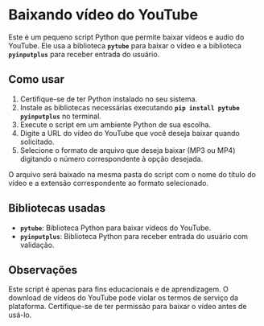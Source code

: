 # Baixando vídeo do YouTube
Este é um pequeno script Python que permite baixar vídeos e audio do YouTube. Ele usa a biblioteca __`pytube`__ para baixar o vídeo e a biblioteca __`pyinputplus`__ para receber entrada do usuário.

## Como usar
  1. Certifique-se de ter Python instalado no seu sistema.
  2. Instale as bibliotecas necessárias executando __`pip install pytube pyinputplus`__ no terminal.
  3. Execute o script em um ambiente Python de sua escolha.
  4. Digite a URL do vídeo do YouTube que você deseja baixar quando solicitado.
  5. Selecione o formato de arquivo que deseja baixar (MP3 ou MP4) digitando o número correspondente à opção desejada.

O arquivo será baixado na mesma pasta do script com o nome do título do vídeo e a extensão correspondente ao formato selecionado.

## Bibliotecas usadas
* __`pytube`__: Biblioteca Python para baixar vídeos do YouTube.
* __`pyinputplus`__: Biblioteca Python para receber entrada do usuário com validação.

## Observações
Este script é apenas para fins educacionais e de aprendizagem. O download de vídeos do YouTube pode violar os termos de serviço da plataforma. Certifique-se de ter permissão para baixar o vídeo antes de usá-lo.
